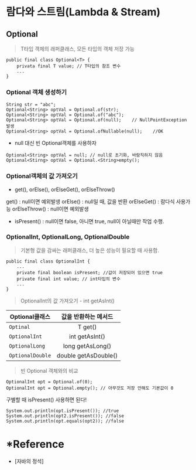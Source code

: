 # 람다와 스트림(Lambda & Stream)

## Optional<T>
> T타입 객체의 래퍼클래스, 모든 타입의 객체 저장 가능
```
public final class Optional<T> {
	privata final T value; // T타입의 참조 변수
	...
}
```

### Optional<T> 객체 생성하기
```
String str = "abc";
Optional<String> optVal = Optional.of(str);
Optional<String> optVal = Optional.of("abc");
Optional<String> optVal = Optional.of(null);	// NullPointException 발생
Optional<String> optVal = Optional.ofNullable(null);	//OK

```

+ null 대신 빈 Optional<T>객체를 사용하자
```
Optional<String> optVal = null; // null로 초기화, 바람직하지 않음
Optional<Stirng> optVal = Optional.<String>empty();
```

### Optional<T>객체의 값 가져오기
+ get(), orElse(), orElseGet(), orElseThrow()

get() : null이면 예외발생
orElse() : null일 때, 값을 반환
orElseGet() : 람다식 사용가능
orElseThrow() : null이면 예외발생

+ isPresent() : null이면 false, 아니면 true, null이 아닐때만 작업 수행.

### OptionalInt, OptionalLong, OptionalDouble
> 기본형 값을 감싸는 래퍼클래스, 더 높은 성능이 필요할 때 사용함.

```
public final class OptionalInt {
	...
	private final boolean isPresent; //값이 저장되어 있으면 true
	private final int value; // int타입의 변수
	...
}
```
> OptionalInt의 값 가져오기 - int getAsInt()

| Optional클래스 | 값을 반환하는 메서드 | 
|---|:---:|
| `Optinal` | T get() | 
| `OptionalInt` | int getAsInt() |
| `OptionalLong` | long getAsLong() |
| `OptionalDouble` | double getAsDouble() |

> 빈 Optional 객체와의 비교
```
OptionalInt opt = Optional.of(0);
OptionalInt opt = Optional.empty(); // 아무것도 저장 안해도 기본값이 0
```
구별할 때 isPresent() 사용하면 된다!

```
System.out.println(opt.isPresent()); //true
System.out.println(opt2.isPresent()); //false
System.out.println(opt.equals(opt2)); //false
```

# *Reference
+ [자바의 정석]
